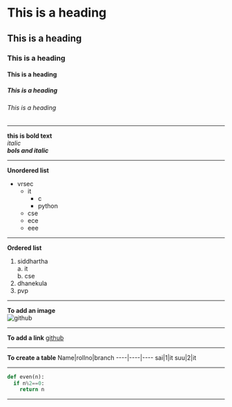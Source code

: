 # This is a heading
## This is a heading
### This is a heading
#### This is a heading
##### This is a heading
###### This is a heading

-----------------------------------

**this is bold text**  
*italic*  
***bols and italic***  

------------------------------------

**Unordered list**
- vrsec
  + it
    - c
    - python
  + cse
  + ece
  + eee

-------------------------------------

**Ordered list**  
1. siddhartha  
  a. it  
  b. cse  
2. dhanekula  
3. pvp  

--------------------------------------

**To add an image**  
![github](https://github.githubassets.com/images/modules/logos_page/GitHub-Mark.png)

--------------------------------------

**To add a link**
[github](https://www.google.com/search?rlz=1C1CHBD_enIN770IN770&ei=4ownYJfoA9HgrQHLtILgCw&q=github+images&oq=github+images&gs_lcp=Cgdnd3Mtd2l6EAMyAggAMgYIABAHEB4yBggAEAcQHjIGCAAQBxAeMgYIABAHEB4yBggAEAcQHjIGCAAQBxAeMgYIABAHEB4yBggAEAcQHjIGCAAQBxAeOgQIABANUIROWL2YAWDtnQFoB3AAeACAAdsBiAGQDZIBBTAuOS4xmAEAoAEBqgEHZ3dzLXdpesABAQ&sclient=gws-wiz&ved=0ahUKEwiX4dHrt-buAhVRcCsKHUuaALwQ4dUDCA0&uact=5)

-----------------------------------

**To create a table**
Name|rollno|branch
----|----|----
sai|1|it
suu|2|it

-----------------------------------

```python
def even(n):
  if n%2==0:
    return n
```    

-----------------------------------

